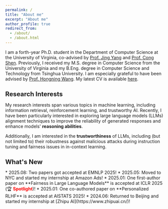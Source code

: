 ```yaml
---
permalink: /
title: "About me"
excerpt: "About me"
author_profile: true
redirect_from: 
  - /about/
  - /about.html
---
```


I am a forth-year Ph.D. student in the Department of Computer Science at the University of Virginia, co-advised by [Prof. Jing Yang](https://www.ee.psu.edu/yang/) and [Prof. Cong Shen](https://cshen317.github.io/). Previously, I received my M.S. degree in Computer Science from the University of Virginia and my B.Eng. degree in Computer Science and Technology from Tsinghua University. I am especially grateful to have been advised by [Prof. Hongning Wang](https://www.cs.virginia.edu/~hw5x/). My latest CV is available [here](http://peter-peng-w.github.io/files/Resume_Peng_Wang.pdf).

<h1 style="font-size: 20px;">Research Interests</h1>

My research interests span various topics in machine learning, including information retrieval, reinforcement learning, and trustworthy AI. Recently, I have been particularly interested in exploring large language models (LLMs) alignment techniques to improve the reliability of generated responses and enhance models' **reasoning abilities**.  

Additionally, I am interested in the **trustworthiness** of LLMs, including (but not limited to) their robustness against malicious attacks during instruction tuning and fairness issues in in-context learning.

<!-- - Efficient Reasoning: Designing framework for efficient reasoning to compress the wordy reasoning chain in o1-like models.
- LLM Alignment:  -->

<h1 style="font-size: 20px;">What's New</h1>
* 2025.08: Two papers got accepted at EMNLP 2025!
* 2025.05: Moved to NYC and started my internship at Amazon Ads!
* 2025.01: One first-author paper on **Fairness in Large Language Models** is accepted at ICLR 2025 (🏆 <span style="color:red; font-weight:bold;">Spotlight</span>)!
* 2025.01: One co-authored paper on **Personalized RLHF** is accepted at AISTATS 2025!
* 2024.06: Returned to Beijing and started my internship at [Zhipu AI](https://www.zhipuai.cn/)!


<!-- Publications
======
- **[SoLaR@NeurIPS'24 Spotlight]** On Demonstration Selection for Improving Fairness in Language Models  
  Song Wang, __Peng Wang__, Yushun Dong, Tong Zhou, Lu Cheng, Yangfeng Ji, Jundong Li

- **[SoLaR@NeurIPS'24]** CEB: Compositional Evaluation Benchmark for Fairness in Large Language Models [\[arXiv\]](https://arxiv.org/abs/2407.02408)  
  Song Wang\*, __Peng Wang\*__, Tong Zhou, Yushun Dong, Zhen Tan, Jundong Li 

- **[TheWebConf'22]** Graph-based Extractive Explainer for Recommendations [\[arXiv\]](https://arxiv.org/abs/2202.09730)  
  __Peng Wang\*__, Renqin Cai\*, Hongning Wang -->
